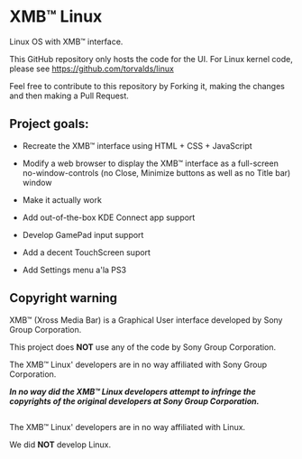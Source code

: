 # XMB™ Linux
Linux OS with XMB™ interface.

This GitHub repository only hosts the code for the UI.
For Linux kernel code, please see https://github.com/torvalds/linux

Feel free to contribute to this repository by Forking it, making the changes and then making a Pull Request.

## Project goals:
- Recreate the XMB™ interface using HTML + CSS + JavaScript

- Modify a web browser to display the XMB™ interface as a full-screen no-window-controls (no Close, Minimize buttons as well as no Title bar) window

- Make it actually work

- Add out-of-the-box KDE Connect app support

- Develop GamePad input support

- Add a decent TouchScreen suport

- Add Settings menu a'la PS3
## Copyright warning

XMB™ (Xross Media Bar) is a Graphical User interface developed by Sony Group Corporation.

This project does **NOT** use any of the code by Sony Group Corporation.

The XMB™ Linux' developers are in no way affiliated with Sony Group Corporation.

***In no way did the XMB™ Linux developers attempt to infringe the copyrights of the original developers at Sony Group Corporation.***



##

The XMB™ Linux' developers are in no way affiliated with Linux.

We did **NOT** develop Linux.
